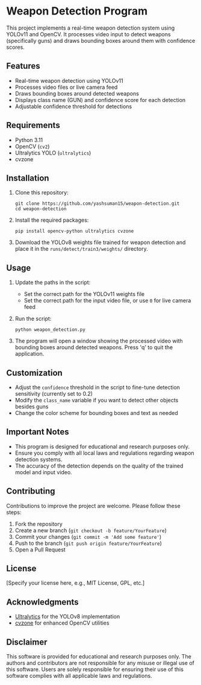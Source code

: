 # Weapon Detection Program

This project implements a real-time weapon detection system using YOLOv11 and OpenCV. It processes video input to detect weapons (specifically guns) and draws bounding boxes around them with confidence scores.

## Features

- Real-time weapon detection using YOLOv11
- Processes video files or live camera feed
- Draws bounding boxes around detected weapons
- Displays class name (GUN) and confidence score for each detection
- Adjustable confidence threshold for detections

## Requirements

- Python 3.11
- OpenCV (`cv2`)
- Ultralytics YOLO (`ultralytics`)
- cvzone

## Installation

1. Clone this repository:
   ```
   git clone https://github.com/yashsuman15/weapon-detection.git
   cd weapon-detection
   ```

2. Install the required packages:
   ```
   pip install opencv-python ultralytics cvzone
   ```

3. Download the YOLOv8 weights file trained for weapon detection and place it in the `runs/detect/train3/weights/` directory.

## Usage

1. Update the paths in the script:
   - Set the correct path for the YOLOv11 weights file
   - Set the correct path for the input video file, or use `0` for live camera feed

2. Run the script:
   ```
   python weapon_detection.py
   ```

3. The program will open a window showing the processed video with bounding boxes around detected weapons. Press 'q' to quit the application.

## Customization

- Adjust the `confidence` threshold in the script to fine-tune detection sensitivity (currently set to 0.2)
- Modify the `class_name` variable if you want to detect other objects besides guns
- Change the color scheme for bounding boxes and text as needed

## Important Notes

- This program is designed for educational and research purposes only.
- Ensure you comply with all local laws and regulations regarding weapon detection systems.
- The accuracy of the detection depends on the quality of the trained model and input video.

## Contributing

Contributions to improve the project are welcome. Please follow these steps:

1. Fork the repository
2. Create a new branch (`git checkout -b feature/YourFeature`)
3. Commit your changes (`git commit -m 'Add some feature'`)
4. Push to the branch (`git push origin feature/YourFeature`)
5. Open a Pull Request

## License

[Specify your license here, e.g., MIT License, GPL, etc.]

## Acknowledgments

- [Ultralytics](https://github.com/ultralytics/ultralytics) for the YOLOv8 implementation
- [cvzone](https://github.com/cvzone/cvzone) for enhanced OpenCV utilities

## Disclaimer

This software is provided for educational and research purposes only. The authors and contributors are not responsible for any misuse or illegal use of this software. Users are solely responsible for ensuring their use of this software complies with all applicable laws and regulations.

